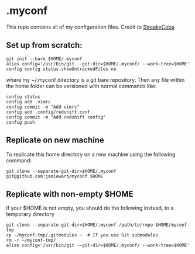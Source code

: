 # .myconf

This repo contains all of my configuration files. Credit to [StreakyCoba](https://news.ycombinator.com/item?id=11071754)

## Set up from scratch:

    git init --bare $HOME/.myconf
    alias config='/usr/bin/git --git-dir=$HOME/.myconf/ --work-tree=$HOME'
    config config status.showUntrackedFiles no


where my ~/.myconf directory is a git bare repository. Then any file within the home folder can be versioned with normal commands like:


    config status
    config add .vimrc
    config commit -m "Add vimrc"
    config add .config/redshift.conf
    config commit -m "Add redshift config"
    config push


## Replicate on new machine
To replicate this home directory on a new machine using the following command:

    git clone --separate-git-dir=$HOME/.myconf git@github.com:jamiewarb/myconf $HOME

## Replicate with non-empty $HOME
If your $HOME is not empty, you should do the following instead, to a temporary directory

    git clone --separate-git-dir=$HOME/.myconf /path/to/repo $HOME/myconf-tmp
    cp ~/myconf-tmp/.gitmodules ~  # If you use Git submodules
    rm -r ~/myconf-tmp/
    alias config='/usr/bin/git --git-dir=$HOME/.myconf/ --work-tree=$HOME'

